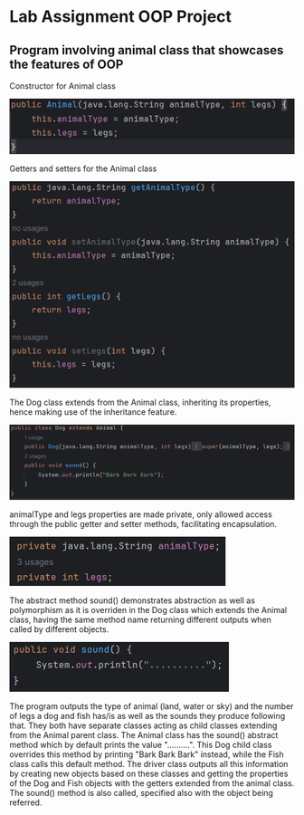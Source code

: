 # Lab Assignment OOP Project

## Program involving animal class that showcases the features of OOP

Constructor for Animal class

![img.png](img.png)

Getters and setters for the Animal class

![img_1.png](img_1.png)

The Dog class extends from the Animal class, inheriting its properties, hence making use of the inheritance feature.

![img_2.png](img_2.png)

animalType and legs properties are made private, only allowed access through the public getter and setter methods, facilitating encapsulation.

![img_3.png](img_3.png)

The abstract method sound() demonstrates abstraction as well as polymorphism as it is overriden in the Dog class which extends the Animal class, having the same method name returning different outputs when called by different objects.

![img_4.png](img_4.png)

The program outputs the type of animal (land, water or sky) and the number of legs a dog and fish has/is as well as the sounds they produce following that. They both have separate classes acting as child classes extending from the Animal parent class. The Animal class has the sound() abstract method which by default prints the value "..........". This Dog child class overrides this method by printing "Bark Bark Bark" instead, while the Fish class calls this default method. The driver class outputs all this information by creating new objects based on these classes and getting the properties of the Dog and Fish objects with the getters extended from the animal class. The sound() method is also called, specified also with the object being referred.
